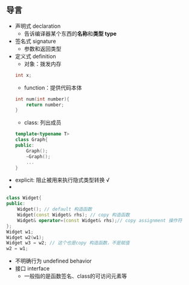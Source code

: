 ## 导言
- 声明式 declaration
    - 告诉编译器某个东西的**名称**和**类型 type**
- 签名式 signature
    - 参数和返回类型
- 定义式 definition
    - 对象：拨发内存
    ```C++
    int x;
    ```
    - function：提供代码本体
    ```C++
    int num(int number){
        return number;
    }
    ```
    - class: 列出成员
    ```C++
    template<typename T>
    class Graph{
    public:
        Graph();
        ~Graph();
        ...
    }
    ```
- explicit: 阻止被用来执行隐式类型转换 √
-
```C++
class Widget{
public:
    Widget(); // default 构造函数
    Widget(const Widget& rhs); // copy 构造函数
    Widget& operator=(const Widget& rhs);// copy assignment 操作符
};
Widget w1;
Widget w2(w1);
Widget w3 = w2; // 这个也是copy 构造函数，不是赋值
w2 = w1;
```
- 不明确行为 undefined behavior
- 接口 interface
    - 一般指的是函数签名、class的可访问元素等